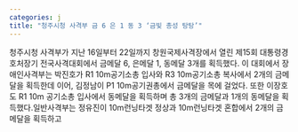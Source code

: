 ```yaml
---
categories: j
title: "청주시청 사격부 금 6 은 1 동 3 ‘금빛 총성 탕탕’"
---
```

청주시청 사격부가 지난 16일부터 22일까지 창원국제사격장에서 열린 제15회 대통령경호처장기 전국사격대회에서 금메달 6, 은메달 1, 동메달 3개를 획득했다. 이 대회에서 장애인사격부는 박진호가 R1 10m공기소총 입사와 R3 10m공기소총 복사에서 2개의 금메달을 획득한데 이어, 김정남이 P1 10m공기권총에서 금메달을 목에 걸었다. 또한 이장호도 R1 10m 공기소총 입사에서 동메달을 획득하며 총 3개의 금메달과 1개의 동메달을 획득했다.일반사격부는 정유진이 10m런닝타겟 정상과 10m런닝타겟 혼합에서 2개의 금메달을 획득하고